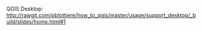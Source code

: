 QGIS Desktop: http://rawgit.com/pblottiere/how_to_qgis/master/usage/support_desktop/_build/slides/home.html#1

